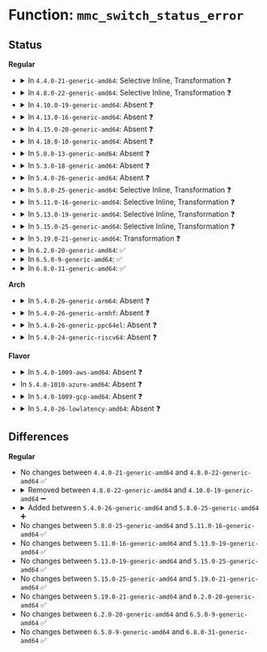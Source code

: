 # Function: <code>mmc_switch_status_error</code>

## Status
<b>Regular</b>
<ul>
<li>
<details>
<summary>In <code>4.4.0-21-generic-amd64</code>: Selective Inline, Transformation ❓</summary>

```c
int mmc_switch_status_error(struct mmc_host * host, u32 status)
```

```json
{
  "name": "mmc_switch_status_error",
  "collision_type": "Unique Global",
  "inline_type": "Selective",
  "funcs": [
    {
      "addr": 18446744071585945632,
      "name": "mmc_switch_status_error",
      "external": true,
      "loc": "drivers/mmc/core/mmc_ops.c:453",
      "file": "drivers/mmc/core/mmc_ops.c",
      "inline": "not declared, inlined",
      "caller_inline": [
        "drivers/mmc/core/mmc_ops.c:__mmc_switch"
      ],
      "caller_func": [
        "drivers/mmc/core/mmc.c:mmc_switch_status",
        "drivers/mmc/core/mmc_ops.c:__mmc_switch"
      ]
    }
  ],
  "symbols": [
    {
      "addr": 18446744071585945632,
      "name": "mmc_switch_status_error.part.6",
      "section": ".text",
      "bind": "STB_LOCAL",
      "size": 65
    },
    {
      "addr": 18446744071585948096,
      "name": "mmc_switch_status_error",
      "section": ".text",
      "bind": "STB_GLOBAL",
      "size": 37
    }
  ]
}
```
</details>
</li>
<li>
<details>
<summary>In <code>4.8.0-22-generic-amd64</code>: Selective Inline, Transformation ❓</summary>

```c
int mmc_switch_status_error(struct mmc_host * host, u32 status)
```

```json
{
  "name": "mmc_switch_status_error",
  "collision_type": "Unique Global",
  "inline_type": "Selective",
  "funcs": [
    {
      "addr": 18446744071586354053,
      "name": "mmc_switch_status_error",
      "external": true,
      "loc": "drivers/mmc/core/mmc_ops.c:443",
      "file": "drivers/mmc/core/mmc_ops.c",
      "inline": "not declared, inlined",
      "caller_inline": [
        "drivers/mmc/core/mmc_ops.c:__mmc_switch"
      ],
      "caller_func": [
        "drivers/mmc/core/mmc.c:mmc_switch_status",
        "drivers/mmc/core/mmc_ops.c:__mmc_switch"
      ]
    }
  ],
  "symbols": [
    {
      "addr": 18446744071586350752,
      "name": "mmc_switch_status_error.part.6",
      "section": ".text",
      "bind": "STB_LOCAL",
      "size": 65
    },
    {
      "addr": 18446744071586353248,
      "name": "mmc_switch_status_error",
      "section": ".text",
      "bind": "STB_GLOBAL",
      "size": 37
    }
  ]
}
```
</details>
</li>
<li>
<details>
<summary>In <code>4.10.0-19-generic-amd64</code>: Absent ❓</summary>

```json
{
  "name": "mmc_switch_status_error",
  "collision_type": "Unique Static",
  "inline_type": "Selective",
  "funcs": [
    {
      "addr": 18446744071586562941,
      "name": "mmc_switch_status_error",
      "external": false,
      "loc": "drivers/mmc/core/mmc_ops.c:418",
      "file": "drivers/mmc/core/mmc_ops.c",
      "inline": "not declared, inlined",
      "caller_inline": [
        "drivers/mmc/core/mmc_ops.c:__mmc_switch",
        "drivers/mmc/core/mmc_ops.c:__mmc_switch_status"
      ],
      "caller_func": [
        "drivers/mmc/core/mmc_ops.c:__mmc_switch",
        "drivers/mmc/core/mmc_ops.c:__mmc_switch_status"
      ]
    }
  ],
  "symbols": [
    {
      "addr": 18446744071586559520,
      "name": "mmc_switch_status_error.part.3",
      "section": ".text",
      "bind": "STB_LOCAL",
      "size": 65
    }
  ]
}
```
</details>
</li>
<li>
<details>
<summary>In <code>4.13.0-16-generic-amd64</code>: Absent ❓</summary>

```json
{
  "name": "mmc_switch_status_error",
  "collision_type": "Unique Static",
  "inline_type": "Selective",
  "funcs": [
    {
      "addr": 18446744071586686904,
      "name": "mmc_switch_status_error",
      "external": false,
      "loc": "drivers/mmc/core/mmc_ops.c:413",
      "file": "drivers/mmc/core/mmc_ops.c",
      "inline": "not declared, inlined",
      "caller_inline": [
        "drivers/mmc/core/mmc_ops.c:__mmc_switch",
        "drivers/mmc/core/mmc_ops.c:__mmc_switch_status"
      ],
      "caller_func": [
        "drivers/mmc/core/mmc_ops.c:__mmc_switch",
        "drivers/mmc/core/mmc_ops.c:__mmc_switch_status"
      ]
    }
  ],
  "symbols": [
    {
      "addr": 18446744071586683632,
      "name": "mmc_switch_status_error.part.3",
      "section": ".text",
      "bind": "STB_LOCAL",
      "size": 65
    }
  ]
}
```
</details>
</li>
<li>
<details>
<summary>In <code>4.15.0-20-generic-amd64</code>: Absent ❓</summary>

```json
{
  "name": "mmc_switch_status_error",
  "collision_type": "Unique Static",
  "inline_type": "Selective",
  "funcs": [
    {
      "addr": 18446744071587171339,
      "name": "mmc_switch_status_error",
      "external": false,
      "loc": "drivers/mmc/core/mmc_ops.c:414",
      "file": "drivers/mmc/core/mmc_ops.c",
      "inline": "not declared, inlined",
      "caller_inline": [
        "drivers/mmc/core/mmc_ops.c:__mmc_switch",
        "drivers/mmc/core/mmc_ops.c:__mmc_switch_status"
      ],
      "caller_func": [
        "drivers/mmc/core/mmc_ops.c:__mmc_switch",
        "drivers/mmc/core/mmc_ops.c:__mmc_switch_status"
      ]
    }
  ],
  "symbols": [
    {
      "addr": 18446744071587168096,
      "name": "mmc_switch_status_error.part.3",
      "section": ".text",
      "bind": "STB_LOCAL",
      "size": 65
    }
  ]
}
```
</details>
</li>
<li>
<details>
<summary>In <code>4.18.0-10-generic-amd64</code>: Absent ❓</summary>

```json
{
  "name": "mmc_switch_status_error",
  "collision_type": "Unique Static",
  "inline_type": "Selective",
  "funcs": [
    {
      "addr": 18446744071587471088,
      "name": "mmc_switch_status_error",
      "external": false,
      "loc": "drivers/mmc/core/mmc_ops.c:414",
      "file": "drivers/mmc/core/mmc_ops.c",
      "inline": "not declared, inlined",
      "caller_inline": [
        "drivers/mmc/core/mmc_ops.c:__mmc_switch",
        "drivers/mmc/core/mmc_ops.c:__mmc_switch_status"
      ],
      "caller_func": [
        "drivers/mmc/core/mmc_ops.c:__mmc_switch",
        "drivers/mmc/core/mmc_ops.c:__mmc_switch_status"
      ]
    }
  ],
  "symbols": [
    {
      "addr": 18446744071587467936,
      "name": "mmc_switch_status_error.part.2",
      "section": ".text",
      "bind": "STB_LOCAL",
      "size": 38
    },
    {
      "addr": 18446744071587472650,
      "name": "mmc_switch_status_error.part.2.cold.8",
      "section": ".text",
      "bind": "STB_LOCAL",
      "size": 34
    }
  ]
}
```
</details>
</li>
<li>
<details>
<summary>In <code>5.0.0-13-generic-amd64</code>: Absent ❓</summary>

```json
{
  "name": "mmc_switch_status_error",
  "collision_type": "Unique Static",
  "inline_type": "Selective",
  "funcs": [
    {
      "addr": 18446744071587651360,
      "name": "mmc_switch_status_error",
      "external": false,
      "loc": "drivers/mmc/core/mmc_ops.c:414",
      "file": "drivers/mmc/core/mmc_ops.c",
      "inline": "not declared, inlined",
      "caller_inline": [
        "drivers/mmc/core/mmc_ops.c:__mmc_switch",
        "drivers/mmc/core/mmc_ops.c:__mmc_switch_status"
      ],
      "caller_func": [
        "drivers/mmc/core/mmc_ops.c:__mmc_switch",
        "drivers/mmc/core/mmc_ops.c:__mmc_switch_status"
      ]
    }
  ],
  "symbols": [
    {
      "addr": 18446744071587648208,
      "name": "mmc_switch_status_error.part.2",
      "section": ".text",
      "bind": "STB_LOCAL",
      "size": 38
    },
    {
      "addr": 18446744071587652774,
      "name": "mmc_switch_status_error.part.2.cold.8",
      "section": ".text",
      "bind": "STB_LOCAL",
      "size": 34
    }
  ]
}
```
</details>
</li>
<li>
<details>
<summary>In <code>5.3.0-18-generic-amd64</code>: Absent ❓</summary>

```json
{
  "name": "mmc_switch_status_error",
  "collision_type": "Unique Static",
  "inline_type": "Selective",
  "funcs": [
    {
      "addr": 18446744071587929428,
      "name": "mmc_switch_status_error",
      "external": false,
      "loc": "drivers/mmc/core/mmc_ops.c:416",
      "file": "drivers/mmc/core/mmc_ops.c",
      "inline": "not declared, inlined",
      "caller_inline": [
        "drivers/mmc/core/mmc_ops.c:__mmc_switch",
        "drivers/mmc/core/mmc_ops.c:__mmc_switch_status"
      ],
      "caller_func": [
        "drivers/mmc/core/mmc_ops.c:__mmc_switch",
        "drivers/mmc/core/mmc_ops.c:__mmc_switch_status"
      ]
    }
  ],
  "symbols": [
    {
      "addr": 18446744071587926448,
      "name": "mmc_switch_status_error.part.0",
      "section": ".text",
      "bind": "STB_LOCAL",
      "size": 38
    },
    {
      "addr": 18446744071587930847,
      "name": "mmc_switch_status_error.part.0.cold",
      "section": ".text",
      "bind": "STB_LOCAL",
      "size": 34
    }
  ]
}
```
</details>
</li>
<li>
<details>
<summary>In <code>5.4.0-26-generic-amd64</code>: Absent ❓</summary>

```json
{
  "name": "mmc_switch_status_error",
  "collision_type": "Unique Static",
  "inline_type": "Selective",
  "funcs": [
    {
      "addr": 18446744071588135336,
      "name": "mmc_switch_status_error",
      "external": false,
      "loc": "drivers/mmc/core/mmc_ops.c:416",
      "file": "drivers/mmc/core/mmc_ops.c",
      "inline": "not declared, inlined",
      "caller_inline": [
        "drivers/mmc/core/mmc_ops.c:__mmc_switch",
        "drivers/mmc/core/mmc_ops.c:__mmc_switch_status"
      ],
      "caller_func": [
        "drivers/mmc/core/mmc_ops.c:__mmc_switch",
        "drivers/mmc/core/mmc_ops.c:__mmc_switch_status"
      ]
    }
  ],
  "symbols": [
    {
      "addr": 18446744071588132336,
      "name": "mmc_switch_status_error.part.0",
      "section": ".text",
      "bind": "STB_LOCAL",
      "size": 38
    },
    {
      "addr": 18446744071588136751,
      "name": "mmc_switch_status_error.part.0.cold",
      "section": ".text",
      "bind": "STB_LOCAL",
      "size": 34
    }
  ]
}
```
</details>
</li>
<li>
<details>
<summary>In <code>5.8.0-25-generic-amd64</code>: Selective Inline, Transformation ❓</summary>

```c
int mmc_switch_status_error(struct mmc_host * host, u32 status)
```

```json
{
  "name": "mmc_switch_status_error",
  "collision_type": "Unique Static",
  "inline_type": "Selective",
  "funcs": [
    {
      "addr": 18446744071588995074,
      "name": "mmc_switch_status_error",
      "external": false,
      "loc": "drivers/mmc/core/mmc_ops.c:418",
      "file": "drivers/mmc/core/mmc_ops.c",
      "inline": "not declared, inlined",
      "caller_inline": [],
      "caller_func": [
        "drivers/mmc/core/mmc_ops.c:__mmc_switch",
        "drivers/mmc/core/mmc_ops.c:__mmc_poll_for_busy"
      ]
    }
  ],
  "symbols": [
    {
      "addr": 18446744071588995040,
      "name": "mmc_switch_status_error",
      "section": ".text",
      "bind": "STB_LOCAL",
      "size": 61
    },
    {
      "addr": 18446744071588999823,
      "name": "mmc_switch_status_error.cold",
      "section": ".text",
      "bind": "STB_LOCAL",
      "size": 34
    }
  ]
}
```
</details>
</li>
<li>
<details>
<summary>In <code>5.11.0-16-generic-amd64</code>: Selective Inline, Transformation ❓</summary>

```c
int mmc_switch_status_error(struct mmc_host * host, u32 status)
```

```json
{
  "name": "mmc_switch_status_error",
  "collision_type": "Unique Static",
  "inline_type": "Selective",
  "funcs": [
    {
      "addr": 18446744071589004898,
      "name": "mmc_switch_status_error",
      "external": false,
      "loc": "drivers/mmc/core/mmc_ops.c:418",
      "file": "drivers/mmc/core/mmc_ops.c",
      "inline": "not declared, inlined",
      "caller_inline": [],
      "caller_func": [
        "drivers/mmc/core/mmc_ops.c:__mmc_switch",
        "drivers/mmc/core/mmc_ops.c:__mmc_poll_for_busy"
      ]
    }
  ],
  "symbols": [
    {
      "addr": 18446744071589004864,
      "name": "mmc_switch_status_error",
      "section": ".text",
      "bind": "STB_LOCAL",
      "size": 61
    },
    {
      "addr": 18446744071591603112,
      "name": "mmc_switch_status_error.cold",
      "section": ".text",
      "bind": "STB_LOCAL",
      "size": 34
    }
  ]
}
```
</details>
</li>
<li>
<details>
<summary>In <code>5.13.0-19-generic-amd64</code>: Selective Inline, Transformation ❓</summary>

```c
int mmc_switch_status_error(struct mmc_host * host, u32 status)
```

```json
{
  "name": "mmc_switch_status_error",
  "collision_type": "Unique Static",
  "inline_type": "Selective",
  "funcs": [
    {
      "addr": 18446744071588892210,
      "name": "mmc_switch_status_error",
      "external": false,
      "loc": "drivers/mmc/core/mmc_ops.c:397",
      "file": "drivers/mmc/core/mmc_ops.c",
      "inline": "not declared, inlined",
      "caller_inline": [],
      "caller_func": [
        "drivers/mmc/core/mmc_ops.c:__mmc_switch",
        "drivers/mmc/core/mmc_ops.c:__mmc_poll_for_busy"
      ]
    }
  ],
  "symbols": [
    {
      "addr": 18446744071588892176,
      "name": "mmc_switch_status_error",
      "section": ".text",
      "bind": "STB_LOCAL",
      "size": 61
    },
    {
      "addr": 18446744071591546795,
      "name": "mmc_switch_status_error.cold",
      "section": ".text",
      "bind": "STB_LOCAL",
      "size": 34
    }
  ]
}
```
</details>
</li>
<li>
<details>
<summary>In <code>5.15.0-25-generic-amd64</code>: Selective Inline, Transformation ❓</summary>

```c
int mmc_switch_status_error(struct mmc_host * host, u32 status)
```

```json
{
  "name": "mmc_switch_status_error",
  "collision_type": "Unique Static",
  "inline_type": "Selective",
  "funcs": [
    {
      "addr": 18446744071589596514,
      "name": "mmc_switch_status_error",
      "external": false,
      "loc": "drivers/mmc/core/mmc_ops.c:401",
      "file": "drivers/mmc/core/mmc_ops.c",
      "inline": "not declared, inlined",
      "caller_inline": [],
      "caller_func": [
        "drivers/mmc/core/mmc_ops.c:__mmc_switch",
        "drivers/mmc/core/mmc_ops.c:mmc_busy_cb"
      ]
    }
  ],
  "symbols": [
    {
      "addr": 18446744071589596480,
      "name": "mmc_switch_status_error",
      "section": ".text",
      "bind": "STB_LOCAL",
      "size": 61
    },
    {
      "addr": 18446744071592664769,
      "name": "mmc_switch_status_error.cold",
      "section": ".text",
      "bind": "STB_LOCAL",
      "size": 34
    }
  ]
}
```
</details>
</li>
<li>
<details>
<summary>In <code>5.19.0-21-generic-amd64</code>: Transformation ❓</summary>

```c
int mmc_switch_status_error(struct mmc_host * host, u32 status)
```

```json
{
  "name": "mmc_switch_status_error",
  "collision_type": "Unique Static",
  "inline_type": "No",
  "funcs": [
    {
      "addr": 0,
      "name": "mmc_switch_status_error",
      "external": false,
      "loc": "drivers/mmc/core/mmc_ops.c:430",
      "file": "drivers/mmc/core/mmc_ops.c",
      "inline": "seen, unknown",
      "caller_inline": [],
      "caller_func": [
        "drivers/mmc/core/mmc_ops.c:__mmc_switch",
        "drivers/mmc/core/mmc_ops.c:mmc_busy_cb"
      ]
    }
  ],
  "symbols": [
    {
      "addr": 18446744071591091104,
      "name": "mmc_switch_status_error",
      "section": ".text",
      "bind": "STB_LOCAL",
      "size": 71
    },
    {
      "addr": 18446744071594549646,
      "name": "mmc_switch_status_error.cold",
      "section": ".text",
      "bind": "STB_LOCAL",
      "size": 34
    }
  ]
}
```
</details>
</li>
<li>
<details>
<summary>In <code>6.2.0-20-generic-amd64</code>: ✅</summary>

```c
int mmc_switch_status_error(struct mmc_host * host, u32 status)
```

```json
{
  "name": "mmc_switch_status_error",
  "collision_type": "Unique Static",
  "inline_type": "No",
  "funcs": [
    {
      "addr": 18446744071592809024,
      "name": "mmc_switch_status_error",
      "external": false,
      "loc": "drivers/mmc/core/mmc_ops.c:430",
      "file": "drivers/mmc/core/mmc_ops.c",
      "inline": "seen, unknown",
      "caller_inline": [],
      "caller_func": [
        "drivers/mmc/core/mmc_ops.c:__mmc_switch",
        "drivers/mmc/core/mmc_ops.c:mmc_busy_cb"
      ]
    }
  ],
  "symbols": [
    {
      "addr": 18446744071592809024,
      "name": "mmc_switch_status_error",
      "section": ".text",
      "bind": "STB_LOCAL",
      "size": 110
    }
  ]
}
```
</details>
</li>
<li>
<details>
<summary>In <code>6.5.0-9-generic-amd64</code>: ✅</summary>

```c
int mmc_switch_status_error(struct mmc_host * host, u32 status)
```

```json
{
  "name": "mmc_switch_status_error",
  "collision_type": "Unique Static",
  "inline_type": "No",
  "funcs": [
    {
      "addr": 18446744071593245792,
      "name": "mmc_switch_status_error",
      "external": false,
      "loc": "drivers/mmc/core/mmc_ops.c:430",
      "file": "drivers/mmc/core/mmc_ops.c",
      "inline": "seen, unknown",
      "caller_inline": [],
      "caller_func": [
        "drivers/mmc/core/mmc_ops.c:__mmc_switch",
        "drivers/mmc/core/mmc_ops.c:mmc_busy_cb"
      ]
    }
  ],
  "symbols": [
    {
      "addr": 18446744071593245792,
      "name": "mmc_switch_status_error",
      "section": ".text",
      "bind": "STB_LOCAL",
      "size": 110
    }
  ]
}
```
</details>
</li>
<li>
<details>
<summary>In <code>6.8.0-31-generic-amd64</code>: ✅</summary>

```c
int mmc_switch_status_error(struct mmc_host * host, u32 status)
```

```json
{
  "name": "mmc_switch_status_error",
  "collision_type": "Unique Static",
  "inline_type": "No",
  "funcs": [
    {
      "addr": 18446744071594000944,
      "name": "mmc_switch_status_error",
      "external": false,
      "loc": "drivers/mmc/core/mmc_ops.c:430",
      "file": "drivers/mmc/core/mmc_ops.c",
      "inline": "seen, unknown",
      "caller_inline": [],
      "caller_func": [
        "drivers/mmc/core/mmc_ops.c:__mmc_switch",
        "drivers/mmc/core/mmc_ops.c:mmc_busy_cb"
      ]
    }
  ],
  "symbols": [
    {
      "addr": 18446744071594000944,
      "name": "mmc_switch_status_error",
      "section": ".text",
      "bind": "STB_LOCAL",
      "size": 110
    }
  ]
}
```
</details>
</li>
</ul>
<b>Arch</b>
<ul>
<li>
<details>
<summary>In <code>5.4.0-26-generic-arm64</code>: Absent ❓</summary>

```json
{
  "name": "mmc_switch_status_error",
  "collision_type": "Unique Static",
  "inline_type": "Selective",
  "funcs": [
    {
      "addr": 18446603336501387880,
      "name": "mmc_switch_status_error",
      "external": false,
      "loc": "drivers/mmc/core/mmc_ops.c:416",
      "file": "drivers/mmc/core/mmc_ops.c",
      "inline": "not declared, inlined",
      "caller_inline": [
        "drivers/mmc/core/mmc_ops.c:__mmc_switch",
        "drivers/mmc/core/mmc_ops.c:__mmc_switch_status"
      ],
      "caller_func": [
        "drivers/mmc/core/mmc_ops.c:__mmc_switch",
        "drivers/mmc/core/mmc_ops.c:__mmc_switch_status"
      ]
    }
  ],
  "symbols": [
    {
      "addr": 18446603336501384696,
      "name": "mmc_switch_status_error.part.0",
      "section": ".text",
      "bind": "STB_LOCAL",
      "size": 104
    }
  ]
}
```
</details>
</li>
<li>
<details>
<summary>In <code>5.4.0-26-generic-armhf</code>: Absent ❓</summary>

```json
{
  "name": "mmc_switch_status_error",
  "collision_type": "Unique Static",
  "inline_type": "Selective",
  "funcs": [
    {
      "addr": 3233877264,
      "name": "mmc_switch_status_error",
      "external": false,
      "loc": "drivers/mmc/core/mmc_ops.c:416",
      "file": "drivers/mmc/core/mmc_ops.c",
      "inline": "not declared, inlined",
      "caller_inline": [
        "drivers/mmc/core/mmc_ops.c:__mmc_switch",
        "drivers/mmc/core/mmc_ops.c:__mmc_switch_status"
      ],
      "caller_func": [
        "drivers/mmc/core/mmc_ops.c:__mmc_switch",
        "drivers/mmc/core/mmc_ops.c:__mmc_switch_status"
      ]
    }
  ],
  "symbols": [
    {
      "addr": 3233874100,
      "name": "mmc_switch_status_error.part.0",
      "section": ".text",
      "bind": "STB_LOCAL",
      "size": 92
    }
  ]
}
```
</details>
</li>
<li>
<details>
<summary>In <code>5.4.0-26-generic-ppc64el</code>: Absent ❓</summary>

```json
{
  "name": "mmc_switch_status_error",
  "collision_type": "Unique Static",
  "inline_type": "Selective",
  "funcs": [
    {
      "addr": 13835058055294948432,
      "name": "mmc_switch_status_error",
      "external": false,
      "loc": "drivers/mmc/core/mmc_ops.c:416",
      "file": "drivers/mmc/core/mmc_ops.c",
      "inline": "not declared, inlined",
      "caller_inline": [
        "drivers/mmc/core/mmc_ops.c:__mmc_switch",
        "drivers/mmc/core/mmc_ops.c:__mmc_switch_status"
      ],
      "caller_func": [
        "drivers/mmc/core/mmc_ops.c:__mmc_switch",
        "drivers/mmc/core/mmc_ops.c:__mmc_switch_status"
      ]
    }
  ],
  "symbols": [
    {
      "addr": 13835058055294944192,
      "name": "mmc_switch_status_error.part.0",
      "section": ".text",
      "bind": "STB_LOCAL",
      "size": 148
    }
  ]
}
```
</details>
</li>
<li>
<details>
<summary>In <code>5.4.0-24-generic-riscv64</code>: Absent ❓</summary>

```json
{
  "name": "mmc_switch_status_error",
  "collision_type": "Unique Static",
  "inline_type": "Selective",
  "funcs": [
    {
      "addr": 18446743936277996720,
      "name": "mmc_switch_status_error",
      "external": false,
      "loc": "drivers/mmc/core/mmc_ops.c:416",
      "file": "drivers/mmc/core/mmc_ops.c",
      "inline": "not declared, inlined",
      "caller_inline": [
        "drivers/mmc/core/mmc_ops.c:__mmc_switch",
        "drivers/mmc/core/mmc_ops.c:__mmc_switch_status"
      ],
      "caller_func": [
        "drivers/mmc/core/mmc_ops.c:__mmc_switch",
        "drivers/mmc/core/mmc_ops.c:__mmc_switch_status"
      ]
    }
  ],
  "symbols": [
    {
      "addr": 18446743936277993906,
      "name": "mmc_switch_status_error.part.0",
      "section": ".text",
      "bind": "STB_LOCAL",
      "size": 92
    }
  ]
}
```
</details>
</li>
</ul>
<b>Flavor</b>
<ul>
<li>
<details>
<summary>In <code>5.4.0-1009-aws-amd64</code>: Absent ❓</summary>

```json
{
  "name": "mmc_switch_status_error",
  "collision_type": "Unique Static",
  "inline_type": "Selective",
  "funcs": [
    {
      "addr": 18446744071587756904,
      "name": "mmc_switch_status_error",
      "external": false,
      "loc": "drivers/mmc/core/mmc_ops.c:416",
      "file": "drivers/mmc/core/mmc_ops.c",
      "inline": "not declared, inlined",
      "caller_inline": [
        "drivers/mmc/core/mmc_ops.c:__mmc_switch",
        "drivers/mmc/core/mmc_ops.c:__mmc_switch_status"
      ],
      "caller_func": [
        "drivers/mmc/core/mmc_ops.c:__mmc_switch",
        "drivers/mmc/core/mmc_ops.c:__mmc_switch_status"
      ]
    }
  ],
  "symbols": [
    {
      "addr": 18446744071587753904,
      "name": "mmc_switch_status_error.part.0",
      "section": ".text",
      "bind": "STB_LOCAL",
      "size": 38
    },
    {
      "addr": 18446744071587758319,
      "name": "mmc_switch_status_error.part.0.cold",
      "section": ".text",
      "bind": "STB_LOCAL",
      "size": 34
    }
  ]
}
```
</details>
</li>
<li>
In <code>5.4.0-1010-azure-amd64</code>: Absent ❓
</li>
<li>
<details>
<summary>In <code>5.4.0-1009-gcp-amd64</code>: Absent ❓</summary>

```json
{
  "name": "mmc_switch_status_error",
  "collision_type": "Unique Static",
  "inline_type": "Selective",
  "funcs": [
    {
      "addr": 18446744071588089864,
      "name": "mmc_switch_status_error",
      "external": false,
      "loc": "drivers/mmc/core/mmc_ops.c:416",
      "file": "drivers/mmc/core/mmc_ops.c",
      "inline": "not declared, inlined",
      "caller_inline": [
        "drivers/mmc/core/mmc_ops.c:__mmc_switch",
        "drivers/mmc/core/mmc_ops.c:__mmc_switch_status"
      ],
      "caller_func": [
        "drivers/mmc/core/mmc_ops.c:__mmc_switch",
        "drivers/mmc/core/mmc_ops.c:__mmc_switch_status"
      ]
    }
  ],
  "symbols": [
    {
      "addr": 18446744071588086864,
      "name": "mmc_switch_status_error.part.0",
      "section": ".text",
      "bind": "STB_LOCAL",
      "size": 38
    },
    {
      "addr": 18446744071588091279,
      "name": "mmc_switch_status_error.part.0.cold",
      "section": ".text",
      "bind": "STB_LOCAL",
      "size": 34
    }
  ]
}
```
</details>
</li>
<li>
<details>
<summary>In <code>5.4.0-26-lowlatency-amd64</code>: Absent ❓</summary>

```json
{
  "name": "mmc_switch_status_error",
  "collision_type": "Unique Static",
  "inline_type": "Selective",
  "funcs": [
    {
      "addr": 18446744071588207400,
      "name": "mmc_switch_status_error",
      "external": false,
      "loc": "drivers/mmc/core/mmc_ops.c:416",
      "file": "drivers/mmc/core/mmc_ops.c",
      "inline": "not declared, inlined",
      "caller_inline": [
        "drivers/mmc/core/mmc_ops.c:__mmc_switch",
        "drivers/mmc/core/mmc_ops.c:__mmc_switch_status"
      ],
      "caller_func": [
        "drivers/mmc/core/mmc_ops.c:__mmc_switch",
        "drivers/mmc/core/mmc_ops.c:__mmc_switch_status"
      ]
    }
  ],
  "symbols": [
    {
      "addr": 18446744071588204400,
      "name": "mmc_switch_status_error.part.0",
      "section": ".text",
      "bind": "STB_LOCAL",
      "size": 38
    },
    {
      "addr": 18446744071588208815,
      "name": "mmc_switch_status_error.part.0.cold",
      "section": ".text",
      "bind": "STB_LOCAL",
      "size": 34
    }
  ]
}
```
</details>
</li>
</ul>

## Differences
<b>Regular</b>
<ul>
<li>
No changes between <code>4.4.0-21-generic-amd64</code> and <code>4.8.0-22-generic-amd64</code> ✅
</li>
<li>
<details>
<summary>Removed between <code>4.8.0-22-generic-amd64</code> and <code>4.10.0-19-generic-amd64</code> ➖</summary>

```c
int mmc_switch_status_error(struct mmc_host * host, u32 status)
```
</details>
</li>
<li>
<details>
<summary>Added between <code>5.4.0-26-generic-amd64</code> and <code>5.8.0-25-generic-amd64</code> ➕</summary>

```c
int mmc_switch_status_error(struct mmc_host * host, u32 status)
```
</details>
</li>
<li>
No changes between <code>5.8.0-25-generic-amd64</code> and <code>5.11.0-16-generic-amd64</code> ✅
</li>
<li>
No changes between <code>5.11.0-16-generic-amd64</code> and <code>5.13.0-19-generic-amd64</code> ✅
</li>
<li>
No changes between <code>5.13.0-19-generic-amd64</code> and <code>5.15.0-25-generic-amd64</code> ✅
</li>
<li>
No changes between <code>5.15.0-25-generic-amd64</code> and <code>5.19.0-21-generic-amd64</code> ✅
</li>
<li>
No changes between <code>5.19.0-21-generic-amd64</code> and <code>6.2.0-20-generic-amd64</code> ✅
</li>
<li>
No changes between <code>6.2.0-20-generic-amd64</code> and <code>6.5.0-9-generic-amd64</code> ✅
</li>
<li>
No changes between <code>6.5.0-9-generic-amd64</code> and <code>6.8.0-31-generic-amd64</code> ✅
</li>
</ul>

